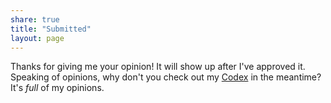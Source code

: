 ```yaml
---
share: true
title: "Submitted"
layout: page
---
```

Thanks for giving me your opinion! It will show up after I've approved it. Speaking of opinions, why don't you check out my [Codex](/codex) in the meantime? It's _full_ of my opinions.
